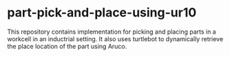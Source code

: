 # part-pick-and-place-using-ur10
This repository contains implementation for picking and placing parts in a workcell in an inductrial setting. It also uses turtlebot to dynamically retrieve the place  location of the part using Aruco. 
